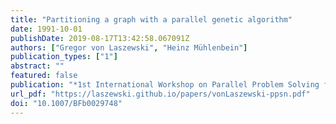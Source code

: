```yaml
---
title: "Partitioning a graph with a parallel genetic algorithm"
date: 1991-10-01
publishDate: 2019-08-17T13:42:58.067091Z
authors: ["Gregor von Laszewski", "Heinz Mühlenbein"]
publication_types: ["1"]
abstract: ""
featured: false
publication: "*1st International Workshop on Parallel Problem Solving from Nature*"
url_pdf: "https://laszewski.github.io/papers/vonLaszewski-ppsn.pdf"
doi: "10.1007/BFb0029748"
---
```


